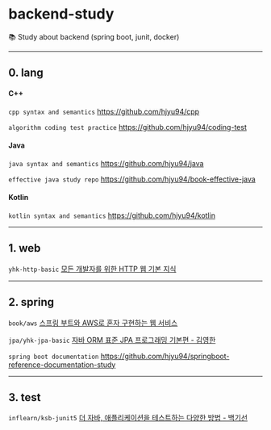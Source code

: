 # backend-study
📚 Study about backend (spring boot, junit, docker)

---

## 0. lang

#### C++ 

`cpp syntax and semantics` https://github.com/hjyu94/cpp

`algorithm coding test practice` https://github.com/hjyu94/coding-test

#### Java 

`java syntax and semantics` https://github.com/hjyu94/java

`effective java study repo` https://github.com/hjyu94/book-effective-java

#### Kotlin 

`kotlin syntax and semantics` https://github.com/hjyu94/kotlin

---

## 1. web

`yhk-http-basic` [모든 개발자를 위한 HTTP 웹 기본 지식](https://inf.run/KcTH)

---

## 2. spring

`book/aws` [스프링 부트와 AWS로 혼자 구현하는 웹 서비스](http://m.yes24.com/Goods/Detail/83849117)

`jpa/yhk-jpa-basic` [자바 ORM 표준 JPA 프로그래밍 기본편 - 김영한](https://www.inflearn.com/course/ORM-JPA-Basic)

`spring boot documentation` https://github.com/hjyu94/springboot-reference-documentation-study

---

## 3. test

`inflearn/ksb-junit5` [더 자바, 애플리케이션을 테스트하는 다양한 방법 - 백기선](https://inf.run/qycF)


